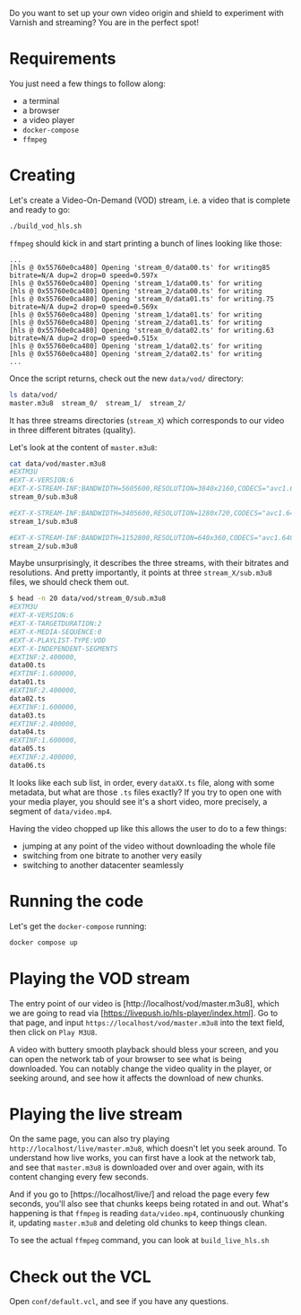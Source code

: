 Do you want to set up your own video origin and shield to experiment with Varnish and streaming? You are in the perfect spot!

# Requirements

You just need a few things to follow along:
- a terminal
- a browser
- a video player
- `docker-compose`
- `ffmpeg`

# Creating

Let's create a Video-On-Demand (VOD) stream, i.e. a video that is complete and ready to go:

``` bash
./build_vod_hls.sh
```

`ffmpeg` should kick in and start printing a bunch of lines looking like those:

```
...
[hls @ 0x55760e0ca480] Opening 'stream_0/data00.ts' for writing85 bitrate=N/A dup=2 drop=0 speed=0.597x     
[hls @ 0x55760e0ca480] Opening 'stream_1/data00.ts' for writing
[hls @ 0x55760e0ca480] Opening 'stream_2/data00.ts' for writing
[hls @ 0x55760e0ca480] Opening 'stream_0/data01.ts' for writing.75 bitrate=N/A dup=2 drop=0 speed=0.569x    
[hls @ 0x55760e0ca480] Opening 'stream_1/data01.ts' for writing
[hls @ 0x55760e0ca480] Opening 'stream_2/data01.ts' for writing
[hls @ 0x55760e0ca480] Opening 'stream_0/data02.ts' for writing.63 bitrate=N/A dup=2 drop=0 speed=0.515x    
[hls @ 0x55760e0ca480] Opening 'stream_1/data02.ts' for writing
[hls @ 0x55760e0ca480] Opening 'stream_2/data02.ts' for writing
...
```

Once the script returns, check out the new `data/vod/` directory:

``` bash
ls data/vod/
master.m3u8  stream_0/  stream_1/  stream_2/
```

It has three streams directories (`stream_X`) which corresponds to our video in three different bitrates (quality).

Let's look at the content of `master.m3u8`:

``` bash
cat data/vod/master.m3u8 
#EXTM3U
#EXT-X-VERSION:6
#EXT-X-STREAM-INF:BANDWIDTH=5605600,RESOLUTION=3840x2160,CODECS="avc1.640034,mp4a.40.2"
stream_0/sub.m3u8

#EXT-X-STREAM-INF:BANDWIDTH=3405600,RESOLUTION=1280x720,CODECS="avc1.640020,mp4a.40.2"
stream_1/sub.m3u8

#EXT-X-STREAM-INF:BANDWIDTH=1152800,RESOLUTION=640x360,CODECS="avc1.64001f,mp4a.40.2"
stream_2/sub.m3u8
```

Maybe unsurprisingly, it describes the three streams, with their bitrates and resolutions. And pretty importantly, it points at three `stream_X/sub.m3u8` files, we should check them out.

``` bash
$ head -n 20 data/vod/stream_0/sub.m3u8 
#EXTM3U
#EXT-X-VERSION:6
#EXT-X-TARGETDURATION:2
#EXT-X-MEDIA-SEQUENCE:0
#EXT-X-PLAYLIST-TYPE:VOD
#EXT-X-INDEPENDENT-SEGMENTS
#EXTINF:2.400000,
data00.ts
#EXTINF:1.600000,
data01.ts
#EXTINF:2.400000,
data02.ts
#EXTINF:1.600000,
data03.ts
#EXTINF:2.400000,
data04.ts
#EXTINF:1.600000,
data05.ts
#EXTINF:2.400000,
data06.ts
```

It looks like each sub list, in order, every `dataXX.ts` file, along with some metadata, but what are those `.ts` files exactly? If you try to open one with your media player, you should see it's a short video, more precisely, a segment of `data/video.mp4`.

Having the video chopped up like this allows the user to do to a few things:
- jumping at any point of the video without downloading the whole file
- switching from one bitrate to another very easily
- switching to another datacenter seamlessly

# Running the code

Let's get the `docker-compose` running:

``` bash
docker compose up
```

# Playing the VOD stream

The entry point of our video is [http://localhost/vod/master.m3u8], which we are going to read via [https://livepush.io/hls-player/index.html]. Go to that page, and input `https://localhost/vod/master.m3u8` into the text field, then click on `Play M3U8`.

A video with buttery smooth playback should bless your screen, and you can open the network tab of your browser to see what is being downloaded. You can notably change the video quality in the player, or seeking around, and see how it affects the download of new chunks.

# Playing the live stream

On the same page, you can also try playing `http://localhost/live/master.m3u8`, which doesn't let you seek around. To understand how live works, you can first have a look at the network tab, and see that `master.m3u8` is downloaded over and over again, with its content changing every few seconds.

And if you go to [https://localhost/live/] and reload the page every few seconds, you'll also see that chunks keeps being rotated in and out. What's happening is that `ffmpeg` is reading `data/video.mp4`, continuously chunking it, updating `master.m3u8` and deleting old chunks to keep things clean.

To see the actual `ffmpeg` command, you can look at `build_live_hls.sh`

# Check out the VCL

Open `conf/default.vcl`, and see if you have any questions.
